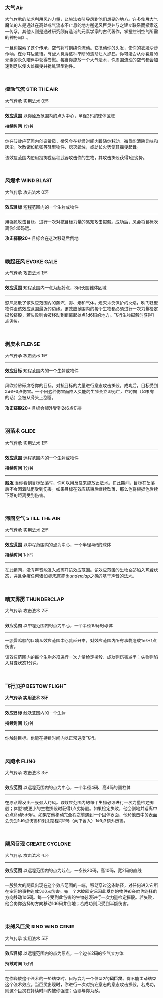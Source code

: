 ### 大气 Air

大气传承的法术利用风的力量，让施法者引导风到他们想要的地方。许多使用大气魔法的人是通过在高处或气流永不止息的地方邂逅风巨灵并与之建立联系而探索这一传承。其他人则是通过研究颇有造诣的元素学家的古代著作，掌握控制空气所需的神秘词汇。

一旦你探索了这个传承，空气将时刻绕你流动。它搅动你的头发，使你的衣服沙沙作响，在你耳边低语。有些人觉得这种不断的流动让人抓狂。你可能会从你喜爱的元素的永久陪伴中获得安慰。每当你施放一个大气法术，你周围流动的空气都会加速到足以使火焰摇曳并搅乱轻型物件。

 

### 搅动气流 STIR THE AIR

大气传承 实用法术 0环

------------------------------------------------------------------------

**效应范围** 以你触及范围内的点为中心，半径2码的球体区域

**持续时间** 1分钟

------------------------------------------------------------------------

你在该效应范围内创造微风，微风会在持续时间内跟随你移动。微风能清除异味和灰尘，吹散诸如纸张等轻型物件，熄灭蜡烛，或助长火势使其摇曳起舞。

该效应范围内使用投掷或远程武器攻击你的生物，其攻击掷骰获得1点劣势。

 

### 风爆术 **WIND BLAST**

大气传承 攻击法术 0环

------------------------------------------------------------------------

**效应目标** 短程范围内的一个生物或物件

------------------------------------------------------------------------

用强风攻击目标。进行一次对抗目标力量的感知攻击掷骰。成功后，风会将目标吹离你1d6码远。

**攻击掷骰20+** 目标会在这次移动后倒地

 

### **唤起狂风** **EVOKE GALE**

大气传承 攻击法术 1环

------------------------------------------------------------------------

**效应范围** 短程范围内一点为起始点，3码长圆锥体区域

------------------------------------------------------------------------

怒风驱散了该效应范围内的蒸汽、雾、烟和气体。熄灭未受保护的火焰，吹飞轻型物件至该效应范围最近的边缘。该效应范围内的每个生物都必须进行一次力量检定掷骰掷骰，若失败则会被移动到距离起始点1d6码的地方。飞行生物掷骰时获得1点劣势。

 

### **剥皮术** **FLENSE**

大气传承 攻击法术 1环

------------------------------------------------------------------------

**效应目标** 短程范围内的一个生物或物件

------------------------------------------------------------------------

风吹带砂砾席卷你的目标。对抗目标的力量进行意志攻击掷骰。成功后，目标受到2d6+3点伤害。一个因这种伤害而陷入失能的生物会立即死亡，它的肉（如果有的话）会被从骨头上刮落。

**攻击掷骰20+** 目标会额外受到2d6点伤害

 

### **羽落术** GLIDE

大气传承 实用法术 1环

------------------------------------------------------------------------

**效应范围** 远程范围内的一个生物或物件

**持续时间** 1分钟

------------------------------------------------------------------------

**触发**
当你看到目标坠落时，你可以用反应来施放此法术。在此期间，目标在坠落后不会因着陆而受到伤害。如果目标在效应结束后继续坠落，那么他将根据他后续下落的距离受到伤害。

 

### **滞固空气** **STILL THE AIR**

大气传承 实用法术 2环

------------------------------------------------------------------------

**效应范围** 以中程范围内的点为中心，一个半径4码的球体

**持续时间** 1小时

------------------------------------------------------------------------

在此期间，没有声音能进入或离开该效应范围。该效应范围的生物全部陷入耳聋状态，并且免疫任何诸如*晴天霹雳
thunderclap*之类的基于声音的法术。

 

### 晴天霹雳 **THUNDERCLAP**

大气传承 攻击法术 2环

------------------------------------------------------------------------

**效应范围** 以中程范围内的点为中心，一个半径10码的球体

------------------------------------------------------------------------

一股雷鸣般的巨响从效应范围中心蔓延开来，对效应范围内所有事物造成1d6+1点伤害。

该效应范围内的每个生物必须进行一次力量检定掷骰，成功则伤害减半；失败则陷入耳聋状态1分钟。

 

### **飞行加护** **BESTOW FLIGHT**

**大气传承 实用法术 3环**

------------------------------------------------------------------------

**效应目标** 触及范围内的一个生物

**持续时间** 1分钟

------------------------------------------------------------------------

你触碰目标。他能在持续时间内以正常速度飞行。

 

### 风飑术 **FLING**

大气传承 攻击法术 3环

------------------------------------------------------------------------

**效应范围** 以远程范围内的点为中心，一个半径4码、高4码的圆柱体

------------------------------------------------------------------------

在原点爆发出一股强大的风。该效应范围内的每个生物必须进行一次力量检定掷骰；体型1或更小的生物掷骰时获得1点劣势骰。如果检定失败，他会倒地并远离中心点移动5d6码。如果它他移动完全程之前遇到一个固体表面，他和他击中的表面会受到1d6点伤害和剩余路程每5码（向下舍入）1d6点额外伤害。

 

### **飓风召现** CREATE CYCLONE

大气传承 攻击法术 4环

------------------------------------------------------------------------

**效应范围** 以远程范围内的点为起点，一条长20码，高10码，宽2码的直线

------------------------------------------------------------------------

一股强大的飓风出现在这个效应范围的一端，移动穿过这条路径，对任何进入它所在空间的事物造成3d6点伤害。每一个未被固定且因此受伤的物件都会向你选择的方向移动1d6码。每一个受到此伤害的生物必须进行一次力量检定掷骰。若失败，他会向你选择的方向移动1d6码并倒地；若成功则只受到半额伤害。

 

### **束缚风巨灵** **BIND WIND GENIE**

大气传承 实用法术 5环

------------------------------------------------------------------------

**效应目标** 以远程范围内的点为原点，一个边长2码的空气立方体

**持续时间** 1分钟

------------------------------------------------------------------------

在你释放这个法术的一轮结束时，目标变为一个体型2的**风巨灵**。你不能主动结束这个法术效应。当巨灵出现时，你进行一次对抗它意志的意志攻击掷骰。若成功，则这个巨灵在持续时间内被你强控；否则与你为敌。
